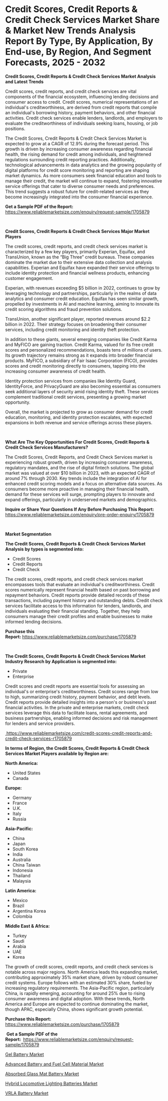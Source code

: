<p><h1>Credit Scores, Credit Reports & Credit Check Services Market Share & Market New Trends Analysis Report By Type, By Application, By End-use, By Region, And Segment Forecasts, 2025 - 2032</h1></p><p><strong>Credit Scores, Credit Reports & Credit Check Services Market Analysis and Latest Trends</strong></p>
<p><p>Credit scores, credit reports, and credit check services are vital components of the financial ecosystem, influencing lending decisions and consumer access to credit. Credit scores, numerical representations of an individual's creditworthiness, are derived from credit reports that compile an individual's borrowing history, payment behaviors, and other financial activities. Credit check services enable lenders, landlords, and employers to evaluate the creditworthiness of individuals seeking loans, housing, or job positions.</p><p>The Credit Scores, Credit Reports & Credit Check Services Market is expected to grow at a CAGR of 12.9% during the forecast period. This growth is driven by increasing consumer awareness regarding financial health, the rising demand for credit among individuals, and heightened regulations surrounding credit reporting practices. Additionally, technological advancements in data analytics and the growing popularity of digital platforms for credit score monitoring and reporting are shaping market dynamics. As more consumers seek financial education and tools to manage their credit, the market will continue to expand, fostering innovative service offerings that cater to diverse consumer needs and preferences. This trend suggests a robust future for credit-related services as they become increasingly integrated into the consumer financial experience.</p></p>
<p><strong>Get a Sample PDF of the Report:&nbsp;</strong> <a href="https://www.reliablemarketsize.com/enquiry/request-sample/1705879?utm_campaign=2041&utm_medium=2&utm_source=Github&utm_content=ia&utm_term=27032025&utm_id=credit-scores-credit-reports-credit-check-services">https://www.reliablemarketsize.com/enquiry/request-sample/1705879</a></p>
<p>&nbsp;</p>
<p><strong>Credit Scores, Credit Reports & Credit Check Services Major Market Players</strong></p>
<p><p>The credit scores, credit reports, and credit check services market is characterized by a few key players, primarily Experian, Equifax, and TransUnion, known as the “Big Three” credit bureaus. These companies dominate the market due to their extensive data collection and analysis capabilities. Experian and Equifax have expanded their service offerings to include identity protection and financial wellness products, enhancing customer engagement.</p><p>Experian, with revenues exceeding $5 billion in 2022, continues to grow by leveraging technology and partnerships, particularly in the realms of data analytics and consumer credit education. Equifax has seen similar growth, propelled by investments in AI and machine learning, aiming to innovate its credit scoring algorithms and fraud prevention solutions.</p><p>TransUnion, another significant player, reported revenues around $2.2 billion in 2022. Their strategy focuses on broadening their consumer services, including credit monitoring and identity theft protection.</p><p>In addition to these giants, several emerging companies like Credit Karma and MyFICO are gaining traction. Credit Karma, valued for its free credit scores and personalized recommendations, boasts tens of millions of users. Its growth trajectory remains strong as it expands into broader financial products. MyFICO, a subsidiary of Fair Isaac Corporation (FICO), provides scores and credit monitoring directly to consumers, tapping into the increasing consumer awareness of credit health.</p><p>Identity protection services from companies like Identity Guard, IdentityForce, and PrivacyGuard are also becoming essential as consumers seek additional layers of security amid rising identity theft. These services complement traditional credit services, presenting a growing market opportunity.</p><p>Overall, the market is projected to grow as consumer demand for credit education, monitoring, and identity protection escalates, with expected expansions in both revenue and service offerings across these players.</p></p>
<p>&nbsp;</p>
<p><strong>What Are The Key Opportunities For Credit Scores, Credit Reports & Credit Check Services Manufacturers?</strong></p>
<p><p>The Credit Scores, Credit Reports, and Credit Check Services market is experiencing robust growth, driven by increasing consumer awareness, regulatory mandates, and the rise of digital fintech solutions. The global market was valued at over $10 billion in 2023, with an expected CAGR of around 7% through 2030. Key trends include the integration of AI for enhanced credit scoring models and a focus on alternative data sources. As consumers become more proactive in managing their financial health, demand for these services will surge, prompting players to innovate and expand offerings, particularly in underserved markets and demographics.</p></p>
<p><strong>Inquire or Share Your Questions If Any Before Purchasing This Report:</strong> <a href="https://www.reliablemarketsize.com/enquiry/pre-order-enquiry/1705879?utm_campaign=2041&utm_medium=2&utm_source=Github&utm_content=ia&utm_term=27032025&utm_id=credit-scores-credit-reports-credit-check-services">https://www.reliablemarketsize.com/enquiry/pre-order-enquiry/1705879</a></p>
<p>&nbsp;</p>
<p><strong>Market Segmentation</strong></p>
<p><strong>The Credit Scores, Credit Reports & Credit Check Services Market Analysis by types is segmented into:</strong></p>
<p><ul><li>Credit Scores</li><li>Credit Reports</li><li>Credit Check</li></ul></p>
<p><p>The credit scores, credit reports, and credit check services market encompasses tools that evaluate an individual's creditworthiness. Credit scores numerically represent financial health based on past borrowing and repayment behaviors. Credit reports provide detailed records of these transactions, including payment history and outstanding debts. Credit check services facilitate access to this information for lenders, landlords, and individuals evaluating their financial standing. Together, they help consumers manage their credit profiles and enable businesses to make informed lending decisions.</p></p>
<p><strong>Purchase this Report:&nbsp;</strong><a href="https://www.reliablemarketsize.com/purchase/1705879?utm_campaign=2041&utm_medium=2&utm_source=Github&utm_content=ia&utm_term=27032025&utm_id=credit-scores-credit-reports-credit-check-services">https://www.reliablemarketsize.com/purchase/1705879</a></p>
<p>&nbsp;</p>
<p><strong>The Credit Scores, Credit Reports & Credit Check Services Market Industry Research by Application is segmented into:</strong></p>
<p><ul><li>Private</li><li>Enterprise</li></ul></p>
<p><p>Credit scores and credit reports are essential tools for assessing an individual's or enterprise's creditworthiness. Credit scores range from low to high, summarizing credit history, payment behavior, and debt levels. Credit reports provide detailed insights into a person's or business's past financial activities. In the private and enterprise markets, credit check services leverage this data to facilitate loans, rental agreements, and business partnerships, enabling informed decisions and risk management for lenders and service providers.</p></p>
<p><a href="https://www.reliablemarketsize.com/credit-scores-credit-reports-and-credit-check-services-r1705879?utm_campaign=2041&utm_medium=2&utm_source=Github&utm_content=ia&utm_term=27032025&utm_id=credit-scores-credit-reports-credit-check-services">&nbsp;https://www.reliablemarketsize.com/credit-scores-credit-reports-and-credit-check-services-r1705879</a></p>
<p><strong>In terms of Region, the Credit Scores, Credit Reports & Credit Check Services Market Players available by Region are:</strong></p>
<p>
    <p> <strong> North America: </strong>
        <ul>
            <li>United States</li>
            <li>Canada</li>
        </ul>
        </p> 
    <p> <strong> Europe: </strong>
        <ul>
            <li>Germany</li>
            <li>France</li>
            <li>U.K.</li>
            <li>Italy</li>
            <li>Russia</li>
        </ul>
        </p> 
    <p> <strong> Asia-Pacific: </strong>
        <ul>
            <li>China</li>
            <li>Japan</li>
            <li>South Korea</li>
            <li>India</li>
            <li>Australia</li>
            <li>China Taiwan</li>
            <li>Indonesia</li>
            <li>Thailand</li>
            <li>Malaysia</li>
        </ul>
        </p> 
    <p> <strong> Latin America: </strong>
        <ul>
            <li>Mexico</li>
            <li>Brazil</li>
            <li>Argentina Korea</li>
            <li>Colombia</li>
        </ul>
        </p> 
    <p> <strong> Middle East & Africa: </strong>
        <ul>
            <li>Turkey</li>
            <li>Saudi</li>
            <li>Arabia</li>
            <li>UAE</li>
            <li>Korea</li>
        </ul>
    </p>
    </p>
<p><p>The growth of credit scores, credit reports, and credit check services is notable across major regions. North America leads this expanding market, contributing approximately 35% market share, driven by robust consumer credit systems. Europe follows with an estimated 30% share, fueled by increasing regulatory requirements. The Asia-Pacific region, particularly China, is rapidly emerging, accounting for around 25% due to rising consumer awareness and digital adoption. With these trends, North America and Europe are expected to continue dominating the market, though APAC, especially China, shows significant growth potential.</p></p>
<p><strong>Purchase this Report: </strong><a href="https://www.reliablemarketsize.com/purchase/1705879?utm_campaign=2041&utm_medium=2&utm_source=Github&utm_content=ia&utm_term=27032025&utm_id=credit-scores-credit-reports-credit-check-services">https://www.reliablemarketsize.com/purchase/1705879</a></p>
<p>&nbsp;<strong>Get a Sample PDF of the Report:&nbsp;&nbsp;</strong><a href="https://www.reliablemarketsize.com/enquiry/request-sample/1705879?utm_campaign=2041&utm_medium=2&utm_source=Github&utm_content=ia&utm_term=27032025&utm_id=credit-scores-credit-reports-credit-check-services">https://www.reliablemarketsize.com/enquiry/request-sample/1705879</a></p>
<p><strong></strong></p>
<p><p><a href="https://github.com/tahjaylestro/Market-Research-Report-List-1/blob/main/gel-battery-market.md?utm_campaign=2041&utm_medium=2&utm_source=Github&utm_content=ia&utm_term=27032025&utm_id=credit-scores-credit-reports-credit-check-services">Gel Battery Market</a></p><p><a href="https://github.com/ishikodehira/Market-Research-Report-List-1/blob/main/advanced-battery-and-fuel-cell-material-market.md?utm_campaign=2041&utm_medium=2&utm_source=Github&utm_content=ia&utm_term=27032025&utm_id=credit-scores-credit-reports-credit-check-services">Advanced Battery and Fuel Cell Material Market</a></p><p><a href="https://github.com/filinjaic7/Market-Research-Report-List-1/blob/main/absorbed-glass-mat-battery-market.md?utm_campaign=2041&utm_medium=2&utm_source=Github&utm_content=ia&utm_term=27032025&utm_id=credit-scores-credit-reports-credit-check-services">Absorbed Glass Mat Battery Market</a></p><p><a href="https://github.com/reeseberro3j/Market-Research-Report-List-1/blob/main/hybrid-locomotive-lighting-batteries-market.md?utm_campaign=2041&utm_medium=2&utm_source=Github&utm_content=ia&utm_term=27032025&utm_id=credit-scores-credit-reports-credit-check-services">Hybrid Locomotive Lighting Batteries Market</a></p><p><a href="https://github.com/rocicbenton/Market-Research-Report-List-1/blob/main/vrla-battery-market.md?utm_campaign=2041&utm_medium=2&utm_source=Github&utm_content=ia&utm_term=27032025&utm_id=credit-scores-credit-reports-credit-check-services">VRLA Battery Market</a></p></p>